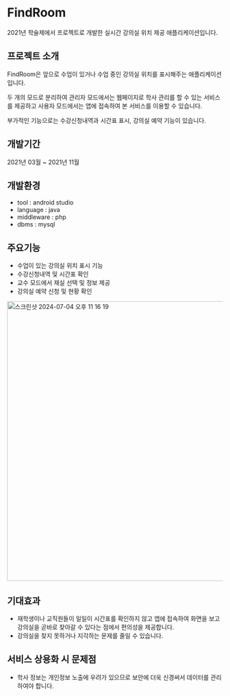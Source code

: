 # FindRoom
2021년 학술제에서 프로젝트로 개발한 실시간 강의실 위치 제공 애플리케이션입니다.

## 프로젝트 소개
FindRoom은 앞으로 수업이 있거나 수업 중인 강의실 위치를 표시해주는 애플리케이션입니다.

두 개의 모드로 분리하여 관리자 모드에서는 웹페이지로 학사 관리를 할 수 있는 서비스를 제공하고 사용자 모드에서는 앱에 접속하여 본 서비스를 이용할 수 있습니다.

부가적인 기능으로는 수강신청내역과 시간표 표시, 강의실 예약 기능이 있습니다.

## 개발기간
2021년 03월 ~ 2021년 11월

## 개발환경
- tool : android studio
- language : java
- middleware : php
- dbms : mysql

## 주요기능
- 수업이 있는 강의실 위치 표시 기능
- 수강신청내역 및 시간표 확인
- 교수 모드에서 재실 선택 및 정보 제공
- 강의실 예약 신청 및 현황 확인

<img width="652" alt="스크린샷 2024-07-04 오후 11 16 19" src="https://github.com/user-attachments/assets/e520950f-ab8a-4860-a4f8-fedfade9cbef">

## 기대효과
- 재학생이나 교직원들이 일일이 시간표를 확인하지 않고 앱에 접속하여 화면을 보고 강의실을 곧바로 찾아갈 수 있다는 점에서
  편의성을 제공합니다.
- 강의실을 찾지 못하거나 지각하는 문제를 줄일 수 있습니다.

## 서비스 상용화 시 문제점
- 학사 정보는 개인정보 노출에 우려가 있으므로 보안에 더욱 신경써서 데이터를 관리하여야 합니다.





